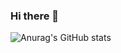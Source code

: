 ### Hi there 👋

![Anurag's GitHub stats](https://github-readme-stats.vercel.app/api?username=u5u5u5u&show_icons=true&theme=radical)

